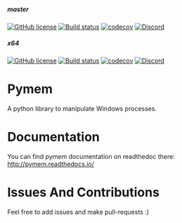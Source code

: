 ##### master

[![GitHub license](https://img.shields.io/github/license/srounet/pymem.svg)](https://github.com/srounet/Pymem/)
[![Build status](https://ci.appveyor.com/api/projects/status/sfdvrtuh9qa2f3aa/branch/master?svg=true)](https://ci.appveyor.com/project/srounet/pymem/branch/master)
[![codecov](https://codecov.io/gh/srounet/Pymem/branch/master/graph/badge.svg)](https://codecov.io/gh/srounet/Pymem/branch/master)
[![Discord](https://img.shields.io/discord/342944948770963476.svg)](https://discord.gg/xaWNac8)

  
##### x64

[![GitHub license](https://img.shields.io/badge/License-MIT-blue.svg)](https://github.com/srounet/Pymem/blob/x64/LICENSE)
[![Build status](https://ci.appveyor.com/api/projects/status/sfdvrtuh9qa2f3aa/branch/x64?svg=true)](https://ci.appveyor.com/project/srounet/pymem/branch/x64)
[![codecov](https://codecov.io/gh/srounet/Pymem/branch/x64/graph/badge.svg)](https://codecov.io/gh/srounet/Pymem/branch/x64)
[![Discord](https://img.shields.io/discord/342944948770963476.svg)](https://discord.gg/xaWNac8)


Pymem
=====

A python library to manipulate Windows processes.

Documentation
=============
You can find pymem documentation on readthedoc there: http://pymem.readthedocs.io/

Issues And Contributions
========================
Feel free to add issues and make pull-requests :)

